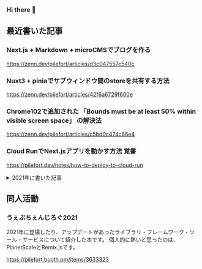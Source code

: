 ### Hi there 👋

## 最近書いた記事
### Next.js + Markdown + microCMSでブログを作る
https://zenn.dev/pilefort/articles/d3c047557c540c

### Nuxt3 + piniaでサブウィンドウ間のstoreを共有する方法
https://zenn.dev/pilefort/articles/42f6a6729f600e

### Chrome102で追加された 「Bounds must be at least 50% within visible screen space」 の解決法
https://zenn.dev/pilefort/articles/c5bd0c474c66e4

### Cloud RunでNext.jsアプリを動かす方法 覚書
https://pilefort.dev/notes/how-to-deploy-to-cloud-run

<details>
  <summary>2021年に書いた記事</summary>
  
  ### Gatsby v4にTailwind v3を導入する方法
  https://pilefort.dev/notes/gatsby-add-tailwindcss
  
  ### vite (react.ts) で wasmを動かす
  https://zenn.dev/pilefort/articles/fd90d9f6a426f9
  
  ### Serverless Frameworkでサーバレスアプリをデプロイする方法
  https://pilefort.dev/notes/serverless-upload
  
  ### インクリメンタル検索でローカルのプロジェクトやPRを切り替える方法【1行コマンド】
  https://zenn.dev/pilefort/articles/e1a0b77924ca62
  
  ### PawでTwitter APIを叩く
  https://zenn.dev/pilefort/articles/0d7223c3f5597e
  
  ### svelte/sapperでsitemapを生成する方法
  https://zenn.dev/pilefort/articles/a6351b644bd54c
  
  ### AWS予算オーバー時にSlack, LINEに通知する方法
  https://pilefort.dev/notes/aws-budgets-notify-to-slack-and-line
</details>

## 同人活動

### うぇぶちぇんじろぐ2021
2021年に登場したり、アップデートがあったライブラリ・フレームワーク・ツール・サービスについて紹介した本です。
個人的に熱いと思ったのは、PlanetScaleとRemix.jsです。

https://pilefort.booth.pm/items/3633323

